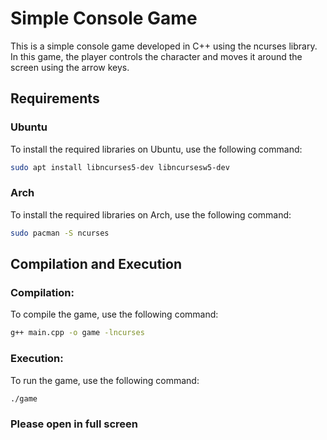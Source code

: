 # Simple Console Game

This is a simple console game developed in C++ using the ncurses library. In this game, the player controls the character and moves it around the screen using the arrow keys.

## Requirements

### Ubuntu
To install the required libraries on Ubuntu, use the following command:
```sh
sudo apt install libncurses5-dev libncursesw5-dev
```
### Arch
To install the required libraries on Arch, use the following command:
```sh
sudo pacman -S ncurses
```
## Compilation and Execution
### Compilation:
To compile the game, use the following command:
```sh
g++ main.cpp -o game -lncurses
```

### Execution:
To run the game, use the following command:
```sh
./game
```

### Please open in full screen
